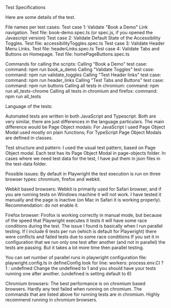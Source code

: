 Test Specifications

Here are some details of the test.

File names per test cases:
Test case 1: Validate "Book a Demo" Link navigation.
Test file: book-demo.spec.ts      (or spec.js, if you opened the Javascript version) 
Test case 2: Validate Default State of the Accessibility Toggles.
Test file: accessibilityToggles.spec.ts 
Test case 3: Validate Header Menu Links.
Test file: headerLinks.spec.ts 
Test case 4: Validate Tabs and Buttons on Homepage.
Test file: homePageButtons.spec.ts 

Commands for calling the scripts:
Calling  "Book a Demo" test case: 
command: npm run book_a_demo 
Calling  "Validate Toggles" test case: 
command: npm run validate_toggles
Calling  "Test Header links" test case: 
command: npm run header_links
Calling  "Test Tabs and Buttons" test case: 
command: npm run buttons
Calling all tests in chromium: 
command: npm run all_tests-chrome
Calling all tests in chromium and firefox: 
command: npm run all_tests


Language of the tests:

Automated tests are written in both JavaScript and Typescript. 
Both are very similar, there are just differences in the language particulars. 
The main difference would be Page Object modals:
For JavaScript I used Page Object Modal used mostly on plain functions;
For TypeScript Page Object Modals are defined in classes.

Test structure and pattern:
I used the usual test pattern, based on Page Object modal.
Each test has its Page Object Modal in page-objects folder. 
In cases where we need test data for the test, I have put them in json files in the test-data folder.


Possible issues:
By default in Playwright the test execution is run on three browser types: chromium, firefox and webkit.

Webkit based browsers:
Webkit is primarily used for Safari browser,  and if you are running tests on Windows machine it will not work. I have tested it manually and the page is inactive (on Mac in Safari it is working properly).
Recommendation: do not enable it.

Firefox browser:
Firofox is working correctly in manual mode, but because of the speed that Playwright executes it tests it will have some race conditions during the test. 
The issue I found is basically when I run parallel testing. If I include 6 tests per run (which is default for Playwright) there were conflicts and failed tests due to some race conditions
If you set it in configuration that we run only one test after another (and not in parallel) the tests are passing.
But it takes a lot more time then parallel testing.

You can set number of parallel runs in playwright configuration file: playwright.config.ts
in defineConfig  look for line: 
workers: process.env.CI ? 1 : undefined
Change the undefined to 1 and you should have your tests running one after another. (undefined is setting default to 6)

Chromium browsers:
The best performance is on chromium based browsers. Hardly any test failed when running on chromium. 
The commands that are listed above for running tests are in chromium.
Highly recommend running in chromium browsers.
